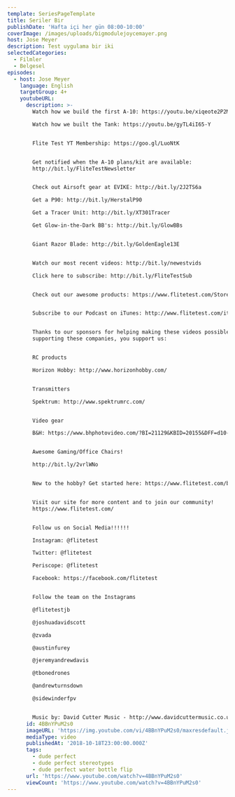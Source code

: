 ```yaml
---
template: SeriesPageTemplate
title: Seriler Bir
publishDate: 'Hafta içi her gün 08:00-10:00'
coverImage: /images/uploads/bigmodulejoycemayer.png
host: Jose Meyer
description: Test uygulama bir iki
selectedCategories:
  - Filmler
  - Belgesel
episodes:
  - host: Jose Meyer
    language: English
    targetGroup: 4+
    youtubeURL:
      description: >-
        Watch how we build the first A-10: https://youtu.be/xiqeote2P2M

        Watch how we built the Tank: https://youtu.be/gyTL4iI65-Y


        Flite Test YT Membership: https://goo.gl/LuoNtK


        Get notified when the A-10 plans/kit are available:
        http://bit.ly/FliteTestNewsletter 


        Check out Airsoft gear at EVIKE: http://bit.ly/2J2TS6a

        Get a P90: http://bit.ly/HerstalP90

        Get a Tracer Unit: http://bit.ly/XT301Tracer

        Get Glow-in-the-Dark BB's: http://bit.ly/GlowBBs


        Giant Razor Blade: http://bit.ly/GoldenEagle13E


        Watch our most recent videos: http://bit.ly/newestvids

        Click here to subscribe: http://bit.ly/FliteTestSub


        Check out our awesome products: https://www.flitetest.com/Store


        Subscribe to our Podcast on iTunes: http://www.flitetest.com/itunes


        Thanks to our sponsors for helping making these videos possible. By
        supporting these companies, you support us:


        RC products 

        Horizon Hobby: http://www.horizonhobby.com/


        Transmitters

        Spektrum: http://www.spektrumrc.com/


        Video gear

        B&H: https://www.bhphotovideo.com/?BI=21129&KBID=20155&DFF=d10-v1-t8-x4


        Awesome Gaming/Office Chairs! 

        http://bit.ly/2vrlWNo


        New to the hobby? Get started here: https://www.flitetest.com/beginner


        Visit our site for more content and to join our community!
        https://www.flitetest.com/


        Follow us on Social Media!!!!!!

        Instagram: @flitetest

        Twitter: @flitetest

        Periscope: @flitetest

        Facebook: https://facebook.com/flitetest


        Follow the team on the Instagrams

        @flitetestjb

        @joshuadavidscott

        @zvada

        @austinfurey

        @jeremyandrewdavis

        @tbonedrones

        @andrewturnsdown

        @sidewinderfpv


        Music by: David Cutter Music - http://www.davidcuttermusic.co.uk
      id: 4BBnYPuM2s0
      imageURL: 'https://img.youtube.com/vi/4BBnYPuM2s0/maxresdefault.jpg'
      mediaType: video
      publishedAt: '2018-10-18T23:00:00.000Z'
      tags:
        - dude perfect
        - dude perfect stereotypes
        - dude perfect water bottle flip
      url: 'https://www.youtube.com/watch?v=4BBnYPuM2s0'
      viewCount: 'https://www.youtube.com/watch?v=4BBnYPuM2s0'
---
```



